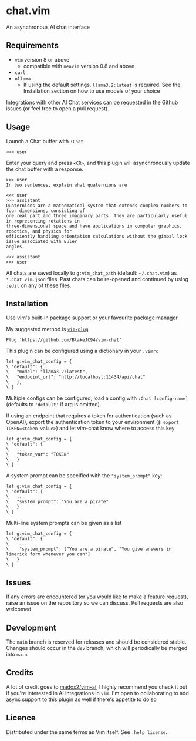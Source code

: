 # chat.vim
An asynchronous AI chat interface

## Requirements
- `vim` version 8 or above
    - compatible with `neovim` version 0.8 and above
- `curl`
- `ollama`
    - If using the default settings, `llama3.2:latest` is required. See the
      Installation section on how to use models of your choice

Integrations with other AI Chat services can be requested in the Github issues (or feel free to
open a pull request).

## Usage

Launch a Chat buffer with `:Chat`
```
>>> user

```

Enter your query and press `<CR>`, and this plugin will asynchronously update the chat buffer with
a response.

```
>>> user
In two sentences, explain what quaternions are

<<< user
>>> assistant
Quaternions are a mathematical system that extends complex numbers to four dimensions, consisting of
one real part and three imaginary parts. They are particularly useful in representing rotations in
three-dimensional space and have applications in computer graphics, robotics, and physics for
efficiently handling orientation calculations without the gimbal lock issue associated with Euler
angles.

<<< assistant
>>> user

```

All chats are saved locally to `g:vim_chat_path` (default: `~/.chat.vim`) as `*.chat.vim.json`
files. Past chats can be re-opened and continued by using `:edit` on any of these files.


## Installation
Use vim's built-in package support or your favourite package manager.

My suggested method is [`vim-plug`](https://github.com/junegunn/vim-plug)
```
Plug 'https://github.com/BlakeJC94/vim-chat'
```

This plugin can be configured using a dictionary in your `.vimrc`
```
let g:vim_chat_config = {
\ "default": {
\   "model": "llama3.2:latest",
\   "endpoint_url": "http://localhost:11434/api/chat"
\   },
\ }
```
Multiple configs can be configured, load a config with `:Chat [config-name]` (defaults to
`'default'` if arg is omitted).

If using an endpoint that requires a token for authentication (such as OpenAI), export the
authentication token to your environment (`$ export TOKEN=<token-value>`) and let vim-chat know
where to access this key
```
let g:vim_chat_config = {
\ "default": {
\   ...
\   "token_var": "TOKEN"
\   }
\ }
```

A system prompt can be specified with the `"system_prompt"` key:
```
let g:vim_chat_config = {
\ "default": {
\   ...
\   "system_prompt": "You are a pirate"
\   }
\ }
```
Multi-line system prompts can be given as a list
```
let g:vim_chat_config = {
\ "default": {
\    ...
\    "system_prompt": ["You are a pirate", "You give answers in limerick form whenever you can"]
\   }
\ }
```

## Issues
If any errors are encountered (or you would like to make a feature request), raise an issue on the
repository so we can discuss. Pull requests are also welcomed

## Development
The `main` branch is reserved for releases and should be considered stable. Changes should occur in
the `dev` branch, which will periodically be merged into `main`.

## Credits
A lot of credit goes to [madox2/vim-ai](https://github.com/madox2/vim-ai), I
highly recommend you check it out if you're interested in AI integrations in
`vim`. I'm open to collaborating to add async support to this plugin as well if
there's appetite to do so

## Licence
Distributed under the same terms as Vim itself. See `:help license`.
